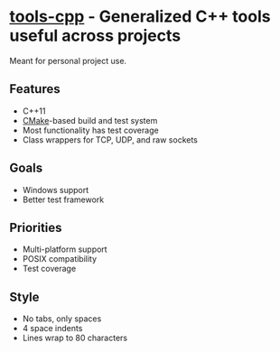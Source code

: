 **[tools-cpp](https://github.com/leighgarbs/tools-cpp)** -
  Generalized C++ tools useful across projects
============================================================

Meant for personal project use.

## Features ##
* C++11
* [CMake](https://cmake.org/)-based build and test system
* Most functionality has test coverage
* Class wrappers for TCP, UDP, and raw sockets

## Goals ##
* Windows support
* Better test framework

## Priorities ##
* Multi-platform support
* POSIX compatibility
* Test coverage

## Style ##
* No tabs, only spaces
* 4 space indents
* Lines wrap to 80 characters

